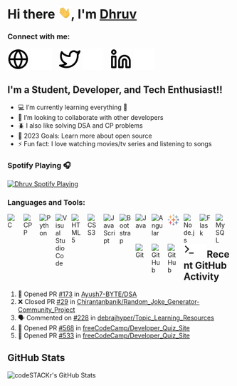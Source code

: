 # Hi there <img src="./img/Hi.gif" width="29">, I'm [Dhruv][website]

### Connect with me:

[![website](./img/globe-light.svg)](https://www.dhruvjain896.com#gh-light-mode-only)
[![website](./img/globe-dark.svg)](https://www.dhruvjain896.com#gh-dark-mode-only)
&nbsp;&nbsp;
[![website](./img/twitter-light.svg)](https://twitter.com/dhruvjain896#gh-light-mode-only)
[![website](./img/twitter-dark.svg)](https://twitter.com/dhruvjain896#gh-dark-mode-only)
&nbsp;&nbsp;
[![website](./img/linkedin-light.svg)](https://www.linkedin.com/in/dhruvjain896#gh-light-mode-only)
[![website](./img/linkedin-dark.svg)](https://www.linkedin.com/in/dhruvjain896#gh-dark-mode-only)
&nbsp;&nbsp;

## I'm a Student, Developer, and Tech Enthusiast!!

- 💻 I’m currently learning everything 🤣
- 👯 I’m looking to collaborate with other developers
- 🪲 I also like solving DSA and CP problems
- 🥅 2023 Goals: Learn more about open source
- ⚡ Fun fact: I love watching movies/tv series and listening to songs

### Spotify Playing 🎧

[<img src="https://novatorem-dhruvjain896.vercel.app/api/spotify" alt="Dhruv Spotify Playing" width="350" />](https://open.spotify.com/user/31e2tgca4sa46fyaplb7nrp7m7eu)

### Languages and Tools:

<!-- C -->
<img align="left" alt="C" width="26px" src="https://cdn.jsdelivr.net/gh/devicons/devicon/icons/c/c-original.svg" style="padding-right:10px;" />

<!-- CPP -->
<img align="left" alt="CPP" width="26px" src="https://cdn.jsdelivr.net/gh/devicons/devicon/icons/cplusplus/cplusplus-original.svg" style="padding-right:10px;" />

<!-- Python -->
<img align="left" alt="Python" width="26px" src="https://cdn.jsdelivr.net/gh/devicons/devicon/icons/python/python-original.svg" style="padding-right:10px;" />

<!-- VS Code -->
<img align="left" alt="Visual Studio Code" width="26px" src="https://cdn.jsdelivr.net/gh/devicons/devicon/icons/vscode/vscode-original.svg" style="padding-right:10px;" />

<!-- HTML -->
<img align="left" alt="HTML5" width="26px" src="https://cdn.jsdelivr.net/gh/devicons/devicon/icons/html5/html5-original.svg" style="padding-right:10px;" />

<!-- CSS -->
<img align="left" alt="CSS3" width="26px" src="https://cdn.jsdelivr.net/gh/devicons/devicon/icons/css3/css3-original.svg" style="padding-right:10px;" />

<!-- JavaScript -->
<img align="left" alt="JavaScript" width="26px" src="https://cdn.jsdelivr.net/gh/devicons/devicon/icons/javascript/javascript-original.svg" style="padding-right:10px;" />

<!-- Bootstrap -->
<img align="left" alt="Bootstrap" width="26px" src="https://cdn.jsdelivr.net/gh/devicons/devicon/icons/bootstrap/bootstrap-original.svg" style="padding-right:10px;" />

<!-- Java -->
<img align="left" alt="Java" width="26px" src="https://cdn.jsdelivr.net/gh/devicons/devicon/icons/java/java-original.svg" style="padding-right:10px;" />

<!-- Angular -->
<img align="left" alt="Angular" width="26px" src="https://cdn.jsdelivr.net/gh/devicons/devicon/icons/angularjs/angularjs-original.svg" style="padding-right:10px;" />

<!-- Tableau -->
<img align="left" alt="Tableau" width="26px" src="./img/tableau-software.svg" style="padding-right:10px;" />

<!-- Nodejs -->
<img align="left" alt="Node.js" width="26px" src="https://cdn.jsdelivr.net/gh/devicons/devicon/icons/nodejs/nodejs-original.svg" style="padding-right:10px;" />

<!-- Flask -->
<img align="left" alt="Flask" width="26px" src="https://cdn.jsdelivr.net/gh/devicons/devicon/icons/flask/flask-original.svg#gh-dark-mode-only" style="padding-right:10px;" />

<!-- Flask -->
<!-- <img align="left" alt="Flask" width="26px" src="https://cdn.jsdelivr.net/gh/devicons/devicon/icons/flask/flask-.svg#gh-dark-mode-only" style="padding-right:10px;" /> -->

<!-- MySQL -->
<img align="left" alt="MySQL" width="26px" src="https://cdn.jsdelivr.net/gh/devicons/devicon/icons/mysql/mysql-original.svg" style="padding-right:10px;" />

<!-- Git -->
<img align="left" alt="Git" width="26px" src="https://cdn.jsdelivr.net/gh/devicons/devicon/icons/git/git-original.svg" style="padding-right:10px;" />

<!-- Github -->
<img align="left" alt="GitHub" width="26px" src="https://user-images.githubusercontent.com/3369400/139447912-e0f43f33-6d9f-45f8-be46-2df5bbc91289.png#gh-dark-mode-only" style="padding-right:10px;" />

<!-- Github -->
<img align="left" alt="GitHub" width="26px" src="https://user-images.githubusercontent.com/3369400/139448065-39a229ba-4b06-434b-bc67-616e2ed80c8f.png#gh-light-mode-only" style="padding-right:10px;" />

<!-- Terminal -->
<img align="left" alt="Terminal" width="26px" src="./img/terminal-light.svg#gh-light-mode-only" />

<!-- Terminal -->
<img align="left" alt="Terminal" width="26px" src="./img/terminal-dark.svg#gh-dark-mode-only" />

<br />
<br />

---

## Recent GitHub Activity

<!--START_SECTION:activity-->
1. 💪 Opened PR [#173](https://github.com/Ayush7-BYTE/DSA/pull/173) in [Ayush7-BYTE/DSA](https://github.com/Ayush7-BYTE/DSA)
2. ❌ Closed PR [#29](https://github.com/Chirantanbanik/Random_Joke_Generator-Community_Project/pull/29) in [Chirantanbanik/Random_Joke_Generator-Community_Project](https://github.com/Chirantanbanik/Random_Joke_Generator-Community_Project)
3. 🗣 Commented on [#228](https://github.com/debrajhyper/Topic_Learning_Resources/issues/228) in [debrajhyper/Topic_Learning_Resources](https://github.com/debrajhyper/Topic_Learning_Resources)
4. 💪 Opened PR [#568](https://github.com/freeCodeCamp/Developer_Quiz_Site/pull/568) in [freeCodeCamp/Developer_Quiz_Site](https://github.com/freeCodeCamp/Developer_Quiz_Site)
5. 💪 Opened PR [#533](https://github.com/freeCodeCamp/Developer_Quiz_Site/pull/533) in [freeCodeCamp/Developer_Quiz_Site](https://github.com/freeCodeCamp/Developer_Quiz_Site)
<!--END_SECTION:activity-->

## GitHub Stats

  <img align="left" alt="codeSTACKr's GitHub Stats" src="https://github-readme-stats.vercel.app/api?username=dhruvjain896&show_icons=true&hide_border=false&title_color=ff652f&icon_color=FFE400&bg_color=09131B&text_color=ffffff&border_color=0c1a25" />

[website]: https://dhruvjain896.com
[twitter]: https://twitter.com/dhruvjain896
[instagram]: https://instagram.com/dhruvjain896
[linkedin]: https://linkedin.com/in/dhruvjain896
